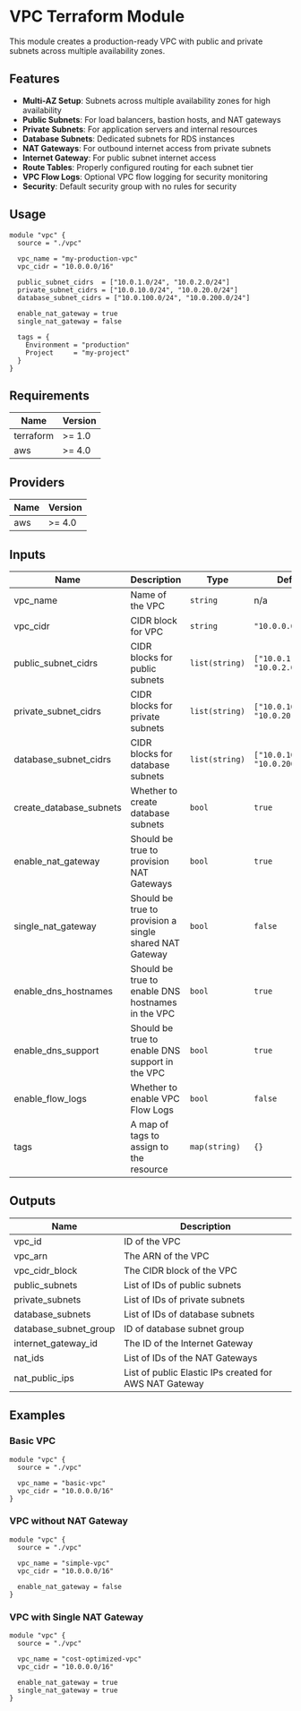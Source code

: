 # VPC Terraform Module

This module creates a production-ready VPC with public and private subnets across multiple availability zones.

## Features

- **Multi-AZ Setup**: Subnets across multiple availability zones for high availability
- **Public Subnets**: For load balancers, bastion hosts, and NAT gateways
- **Private Subnets**: For application servers and internal resources
- **Database Subnets**: Dedicated subnets for RDS instances
- **NAT Gateways**: For outbound internet access from private subnets
- **Internet Gateway**: For public subnet internet access
- **Route Tables**: Properly configured routing for each subnet tier
- **VPC Flow Logs**: Optional VPC flow logging for security monitoring
- **Security**: Default security group with no rules for security

## Usage

```hcl
module "vpc" {
  source = "./vpc"

  vpc_name = "my-production-vpc"
  vpc_cidr = "10.0.0.0/16"

  public_subnet_cidrs  = ["10.0.1.0/24", "10.0.2.0/24"]
  private_subnet_cidrs = ["10.0.10.0/24", "10.0.20.0/24"]
  database_subnet_cidrs = ["10.0.100.0/24", "10.0.200.0/24"]

  enable_nat_gateway = true
  single_nat_gateway = false

  tags = {
    Environment = "production"
    Project     = "my-project"
  }
}
```

## Requirements

| Name | Version |
|------|---------|
| terraform | >= 1.0 |
| aws | >= 4.0 |

## Providers

| Name | Version |
|------|---------|
| aws | >= 4.0 |

## Inputs

| Name | Description | Type | Default | Required |
|------|-------------|------|---------|:--------:|
| vpc_name | Name of the VPC | `string` | n/a | yes |
| vpc_cidr | CIDR block for VPC | `string` | `"10.0.0.0/16"` | no |
| public_subnet_cidrs | CIDR blocks for public subnets | `list(string)` | `["10.0.1.0/24", "10.0.2.0/24"]` | no |
| private_subnet_cidrs | CIDR blocks for private subnets | `list(string)` | `["10.0.10.0/24", "10.0.20.0/24"]` | no |
| database_subnet_cidrs | CIDR blocks for database subnets | `list(string)` | `["10.0.100.0/24", "10.0.200.0/24"]` | no |
| create_database_subnets | Whether to create database subnets | `bool` | `true` | no |
| enable_nat_gateway | Should be true to provision NAT Gateways | `bool` | `true` | no |
| single_nat_gateway | Should be true to provision a single shared NAT Gateway | `bool` | `false` | no |
| enable_dns_hostnames | Should be true to enable DNS hostnames in the VPC | `bool` | `true` | no |
| enable_dns_support | Should be true to enable DNS support in the VPC | `bool` | `true` | no |
| enable_flow_logs | Whether to enable VPC Flow Logs | `bool` | `false` | no |
| tags | A map of tags to assign to the resource | `map(string)` | `{}` | no |

## Outputs

| Name | Description |
|------|-------------|
| vpc_id | ID of the VPC |
| vpc_arn | The ARN of the VPC |
| vpc_cidr_block | The CIDR block of the VPC |
| public_subnets | List of IDs of public subnets |
| private_subnets | List of IDs of private subnets |
| database_subnets | List of IDs of database subnets |
| database_subnet_group | ID of database subnet group |
| internet_gateway_id | The ID of the Internet Gateway |
| nat_ids | List of IDs of the NAT Gateways |
| nat_public_ips | List of public Elastic IPs created for AWS NAT Gateway |

## Examples

### Basic VPC
```hcl
module "vpc" {
  source = "./vpc"

  vpc_name = "basic-vpc"
  vpc_cidr = "10.0.0.0/16"
}
```

### VPC without NAT Gateway
```hcl
module "vpc" {
  source = "./vpc"

  vpc_name = "simple-vpc"
  vpc_cidr = "10.0.0.0/16"
  
  enable_nat_gateway = false
}
```

### VPC with Single NAT Gateway
```hcl
module "vpc" {
  source = "./vpc"

  vpc_name = "cost-optimized-vpc"
  vpc_cidr = "10.0.0.0/16"
  
  enable_nat_gateway = true
  single_nat_gateway = true
}
```
